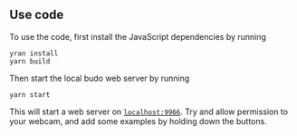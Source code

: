 ## Use code
To use the code, first install the JavaScript dependencies by running  

```
yran install
yarn build
```

Then start the local budo web server by running 

```
yarn start
```

This will start a web server on [`localhost:9966`](http://localhost:9966). Try and allow permission to your webcam, and add some examples by holding down the buttons. 

